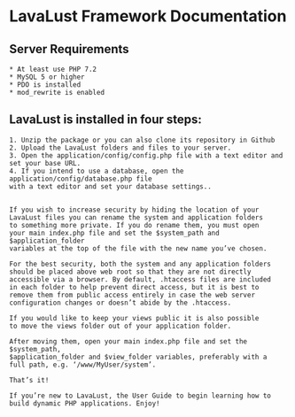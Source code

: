 # LavaLust Framework Documentation

## Server Requirements
	* At least use PHP 7.2
	* MySQL 5 or higher
	* PDO is installed
	* mod_rewrite is enabled

## LavaLust is installed in four steps:
	1. Unzip the package or you can also clone its repository in Github
	2. Upload the LavaLust folders and files to your server.
	3. Open the application/config/config.php file with a text editor and set your base URL.
	4. If you intend to use a database, open the application/config/database.php file
	with a text editor and set your database settings..


	If you wish to increase security by hiding the location of your
	LavaLust files you can rename the system and application folders
	to something more private. If you do rename them, you must open
	your main index.php file and set the $system_path and $application_folder
	variables at the top of the file with the new name you’ve chosen.

	For the best security, both the system and any application folders
	should be placed above web root so that they are not directly
	accessible via a browser. By default, .htaccess files are included
	in each folder to help prevent direct access, but it is best to
	remove them from public access entirely in case the web server
	configuration changes or doesn’t abide by the .htaccess.

	If you would like to keep your views public it is also possible
	to move the views folder out of your application folder.

	After moving them, open your main index.php file and set the $system_path,
	$application_folder and $view_folder variables, preferably with a
	full path, e.g. ‘/www/MyUser/system’.

	That’s it!

	If you’re new to LavaLust, the User Guide to begin learning how to
	build dynamic PHP applications. Enjoy!


